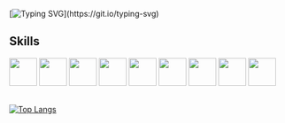 [![Typing SVG](http://readme-typing-svg.herokuapp.com?font=Source+Code+Pro&pause=1000&color=58A6FFFF&width=435&lines=Hi+there,+I'm+Danil+(%E3%82%B7_+_)%E3%82%B7)](https://git.io/typing-svg)
## Skills 

<img style="width:50px;" src="https://cdn.jsdelivr.net/gh/devicons/devicon/icons/java/java-original.svg" /> 
<img style="width:50px;" src="https://cdn.jsdelivr.net/gh/devicons/devicon/icons/python/python-original.svg" /> 
<img style="width:50px;" src="https://cdn.jsdelivr.net/gh/devicons/devicon/icons/javascript/javascript-original.svg" /> 
<img style="width:50px;" src="https://cdn.jsdelivr.net/gh/devicons/devicon/icons/html5/html5-plain-wordmark.svg" /> 
<img style="width:50px;" src="https://cdn.jsdelivr.net/gh/devicons/devicon/icons/css3/css3-plain-wordmark.svg" /> 
<img style="width:50px;" src="https://cdn.jsdelivr.net/gh/devicons/devicon/icons/bash/bash-original.svg" /> 
<img style="width:50px;" src="https://cdn.jsdelivr.net/gh/devicons/devicon/icons/git/git-original.svg" /> 
<img style="width:50px;" src="https://cdn.jsdelivr.net/gh/devicons/devicon/icons/docker/docker-plain-wordmark.svg" /> 
<img style="width:50px;" src="https://cdn.jsdelivr.net/gh/devicons/devicon/icons/postgresql/postgresql-plain-wordmark.svg" />

<br>
<br>

[![Top Langs](https://github-readme-stats.vercel.app/api/top-langs/?username=MartiAble&layout=compact)](https://github.com/anuraghazra/github-readme-stats)
          

<!--
**MartiAble/MartiAble** is a ✨ _special_ ✨ repository because its `README.md` (this file) appears on your GitHub profile.

Here are some ideas to get you started:

- 🔭 I’m currently working on ...
- 🌱 I’m currently learning ...
- 👯 I’m looking to collaborate on ...
- 🤔 I’m looking for help with ...
- 💬 Ask me about ...
- 📫 How to reach me: ...
- 😄 Pronouns: ...
- ⚡ Fun fact: ...
-->
